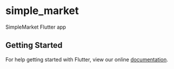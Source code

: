 # simple_market

SimpleMarket Flutter app

## Getting Started

For help getting started with Flutter, view our online
[documentation](https://flutter.io/).
